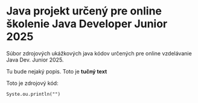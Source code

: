 # Java projekt určený pre online školenie Java Developer Junior 2025
Súbor zdrojových ukážkových java kódov určených pre online vzdelávanie Java Dev. Junior 2025.

Tu bude nejaký popis.
Toto je **tučný text**

Toto je zdrojový kód:

```Syste.ou.println("")```
